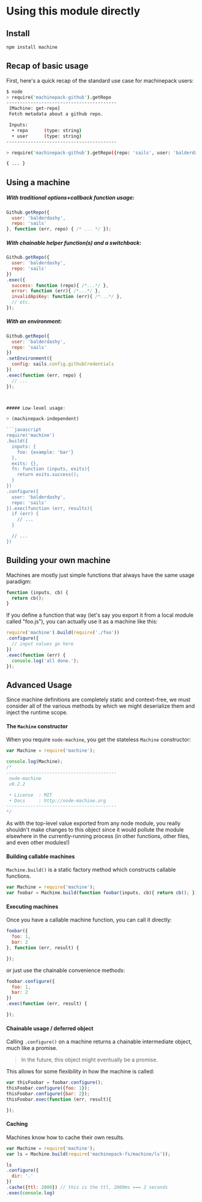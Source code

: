 # Using this module directly


## Install

```bash
npm install machine
```


## Recap of basic usage

First, here's a quick recap of the standard use case for machinepack users:

```bash
$ node
> require('machinepack-github').getRepo
-----------------------------------------
 [Machine: get-repo]
 Fetch metadata about a github repo.

 Inputs:
  • repo      (type: string)
  • user      (type: string)
-----------------------------------------

> require('machinepack-github').getRepo({repo: 'sails', user: 'balderdashy'}).exec(console.log)

{ ... }
```



## Using a machine

##### With traditional options+callback function usage:

```javascript
Github.getRepo({
  user: 'balderdashy',
  repo: 'sails'
}, function (err, repo) { /* ... */ });
```


##### With chainable helper function(s) and a switchback:

```javascript
Github.getRepo({
  user: 'balderdashy',
  repo: 'sails'
})
.exec({
  success: function (repo){ /*...*/ },
  error: function (err){ /*...*/ },
  invalidApiKey: function (err){ /*...*/ },
  // etc.
});
```


##### With an environment:

```javascript
Github.getRepo({
  user: 'balderdashy',
  repo: 'sails'
})
.setEnvironment({
  config: sails.config.githubCredentials
})
.exec(function (err, repo) {
  // ...
});



##### Low-level usage:

> (machinepack-independent)

```javascript
require('machine')
.build({
  inputs: {
    foo: {example: 'bar'}
  },
  exits: {},
  fn: function (inputs, exits){
    return exits.success();
  }
})
.configure({
  user: 'balderdashy',
  repo: 'sails'
}).exec(function (err, results){
  if (err) {
    // ...
  }

  // ...
})
```




## Building your own machine

Machines are mostly just simple functions that always have the same usage paradigm:

```javascript
function (inputs, cb) {
  return cb();
}
```


If you define a function that way (let's say you export it from a local module called "foo.js"), you can actually use it as a machine like this:

```javascript
require('machine').build(require('./foo'))
.configure({
  // input values go here
})
.exec(function (err) {
  console.log('all done.');
});
```





## Advanced Usage

Since machine definitions are completely static and context-free, we must consider all of the various methods by which we might deserialize them and inject the runtime scope.

#### The `Machine` constructor

When you require `node-machine`, you get the stateless `Machine` constructor:

```javascript
var Machine = require('machine');

console.log(Machine);
/*
-----------------------------------------
 node-machine
 v0.2.2

 • License  : MIT
 • Docs     : http://node-machine.org
-----------------------------------------
*/
```


As with the top-level value exported from any node module, you really shouldn't make changes to this object since it would pollute the module elsewhere in the currently-running process (in other functions, other files, and even other modules!)


#### Building callable machines

`Machine.build()` is a static factory method which constructs callable functions.

```javascript
var Machine = require('machine');
var foobar = Machine.build(function foobar(inputs, cb){ return cb(); });
```

#### Executing machines

Once you have a callable machine function, you can call it directly:

```javascript
foobar({
  foo: 1,
  bar: 2
}, function (err, result) {

});
```

or just use the chainable convenience methods:

```javascript
foobar.configure({
  foo: 1,
  bar: 2
})
.exec(function (err, result) {

});
```

#### Chainable usage / deferred object

Calling `.configure()` on a machine returns a chainable intermediate object, much like a promise.

> In the future, this object might eventually be a promise.

This allows for some flexibility in how the machine is called:

```javascript
var thisFoobar = foobar.configure();
thisFoobar.configure({foo: 1});
thisFoobar.configure({bar: 2});
thisFoobar.exec(function (err, result){

});
```


#### Caching

Machines know how to cache their own results.

```javascript
var Machine = require('machine');
var ls = Machine.build(require('machinepack-fs/machine/ls'));

ls
.configure({
  dir: '.'
})
.cache({ttl: 2000}) // this is the ttl, 2000ms === 2 seconds
.exec(console.log)
```
